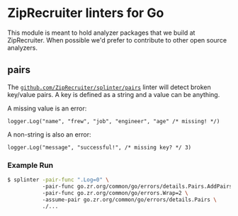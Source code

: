 # ZipRecruiter linters for Go

This module is meant to hold analyzer packages that we build at ZipRecruiter.
When possible we'd prefer to contribute to other open source analyzers.

## pairs

The
[`github.com/ZipRecruiter/splinter/pairs`](https://godoc.org/github.com/ZipRecruiter/splinter/pairs)
linter will detect broken key/value pairs.  A key is defined as a string and a
value can be anything.

A missing value is an error:

```golang
logger.Log("name", "frew", "job", "engineer", "age" /* missing! */)
```

A non-string is also an error:

```golang
logger.Log("message", "successful!", /* missing key? */ 3)
```

### Example Run

```bash
$ splinter -pair-func ".Log=0" \                                            # anonymous interface
           -pair-func go.zr.org/common/go/errors/details.Pairs.AddPairs=0 \ # method
           -pair-func go.zr.org/common/go/errors.Wrap=2 \                   # func
           -assume-pair go.zr.org/common/go/errors/details.Pairs \          # type assumed safe
           ./...
```
